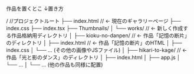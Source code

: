 作品を置くとこ
↓置き方

/ //プロジェクトルート
├── index.html              // ← 現在のギャラリーページ
├── index.css
├── index.tsx
├── Thumbnails/
│
└── works/                  // ← 新しく作成する作品格納用ディレクトリ
    │
    ├── kioku-no-danpen/    // ← 作品「記憶の断片」のディレクトリ
    │   ├── index.html      // ← 作品「記憶の断片」のHTML
    │   ├── index.css
    │   └── ... (その他の画像やJSファイル)
    │
    ├── hikari-to-kage/     // ← 作品「光と影のダンス」のディレクトリ
    │   ├── index.html
    │   ├── app.js
    │   └── ...
    │
    └── ... (他の作品も同様に配置)
